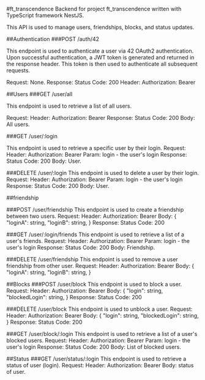 #ft_transcendence
Backend for project ft_transcendence written with TypeScript framework NestJS.

This API is used to manage users, friendships, blocks, and status updates.

##Authentication
###POST /auth/42

This endpoint is used to authenticate a user via 42 OAuth2 authentication. Upon successful authentication, a JWT token is generated and returned in the response header. This token is then used to authenticate all subsequent requests.

Request: None.
Response:
Status Code: 200
Header: Authorization: Bearer <JWT Token>


##Users
###GET /user/all

This endpoint is used to retrieve a list of all users.

Request:
Header: Authorization: Bearer <JWT Token>
Response:
Status Code: 200
Body: All users.

###GET /user/:login

This endpoint is used to retrieve a specific user by their login.
Request:
Header: Authorization: Bearer <JWT Token>
Param: login - the user's login
Response:
Status Code: 200
Body: User.

###DELETE /user/:login
This endpoint is used to delete a user by their login.
Request:
Header: Authorization: Bearer <JWT Token>
Param: login - the user's login
Response:
Status Code: 200
Body: User.

##friendship

###POST /user/friendship
This endpoint is used to create a friendship between two users.
Request:
Header: Authorization: Bearer <JWT Token>
Body:
{
  "loginA": string,
  "loginB": string,
}
Response:
Status Code: 200

###GET /user/:login/friends
This endpoint is used to retrieve a list of a user's friends.
Request:
Header: Authorization: Bearer <JWT Token>
Param: login - the user's login
Response:
Status Code: 200
Body: Friendship.

###DELETE /user/friendship
This endpoint is used to remove a user friendship from other user.
Request:
Header: Authorization: Bearer <JWT Token>
Body:
{
  "loginA": string,
  "loginB": string,
}

##Blocks
###POST /user/block
This endpoint is used to block a user.
Request:
Header: Authorization: Bearer <JWT Token>
Body:
{
  "login": string,
  "blockedLogin": string,
}
Response:
Status Code: 200

###DELETE /user/block
This endpoint is used to unblock a user.
Request:
Header: Authorization: Bearer <JWT Token>
Body:
{
  "login": string,
  "blockedLogin": string,
}
Response:
Status Code: 200

###GET /user/block/:login
This endpoint is used to retrieve a list of a user's blocked users.
Request:
Header: Authorization: Bearer <JWT Token>
Param: login - the user's login
Response:
Status Code: 200
Body: List of blocked users.

##Status
###GET /user/status/:login
This endpoint is used to retrieve a status of user (login).
Request:
Header: Authorization: Bearer <JWT Token>
Body: status of user.


